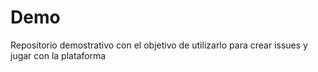 # Demo
Repositorio demostrativo con el objetivo de utilizarlo para crear issues y jugar con la plataforma 
